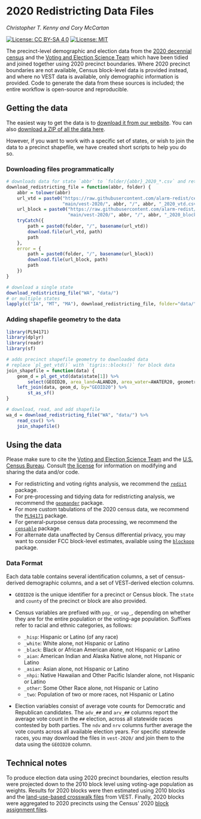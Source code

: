 # 2020 Redistricting Data Files

*Christopher T. Kenny and Cory McCartan*

[![License: CC BY-SA 4.0](https://img.shields.io/badge/Data%20License-CC%20BY--SA%204.0-lightgrey.svg)](https://creativecommons.org/licenses/by-sa/4.0/)
[![License: MIT](https://img.shields.io/badge/Software%20License-MIT-yellow.svg)](https://opensource.org/licenses/MIT)

The precinct-level demographic and election data from
the [2020 decennial census](https://www.census.gov/2020census) and the
[Voting and Election Science Team](https://dataverse.harvard.edu/dataverse/electionscience)
which have been tidied and joined together using 2020 precinct boundaries.
Where 2020 precinct boundaries are not available, Census block-level data is
provided instead, and where no VEST data is available, only demographic
information is provided. Code to generate the data from these sources is
included; the entire workflow is open-source and reproducible.

## Getting the data

The easiest way to get the data is to [download it from our website](https://alarm-redist.github.io/posts/2021-08-10-census-2020/).
You can also [download a ZIP of all the data here](https://github.com/alarm-redist/census-2020/archive/refs/heads/main.zip).

However, if you want to work with a specific set of states, or wish to join the data
to a precinct shapefile, we have created short scripts to help you do so.

### Downloading files programmatically
```r
# downloads data for state `abbr` to `folder/{abbr}_2020_*.csv` and returns path to file
download_redistricting_file = function(abbr, folder) {
    abbr = tolower(abbr)
    url_vtd = paste0("https://raw.githubusercontent.com/alarm-redist/census-2020/",
                     "main/vest-2020/", abbr, "/", abbr, "_2020_vtd.csv")
    url_block = paste0("https://raw.githubusercontent.com/alarm-redist/census-2020/",
                       "main/vest-2020/", abbr, "/", abbr, "_2020_block.csv")
    tryCatch({
        path = paste0(folder, "/", basename(url_vtd))
        download.file(url_vtd, path)
        path
    },
    error = {
        path = paste0(folder, "/", basename(url_block))
        download.file(url_block, path)
        path
    })
}

# download a single state
download_redistricting_file("WA", "data/")
# or multiple states
lapply(c("IA", "MT", "MA"), download_redistricting_file, folder="data/")
```

### Adding shapefile geometry to the data
```r
library(PL94171)
library(dplyr)
library(readr)
library(sf)

# adds precinct shapefile geometry to downloaded data 
# replace `pl_get_vtd()` with `tigris::blocks()` for block data
join_shapefile = function(data) {
    geom_d = pl_get_vtd(data$state[1]) %>%
        select(GEOID20, area_land=ALAND20, area_water=AWATER20, geometry)
    left_join(data, geom_d, by="GEOID20") %>%
        st_as_sf()
}

# download, read, and add shapefile
wa_d = download_redistricting_file("WA", "data/") %>%
    read_csv() %>%
    join_shapefile()
```

## Using the data

Please make sure to cite the
[Voting and Election Science Team](https://dataverse.harvard.edu/dataverse/electionscience)
and the [U.S. Census Bureau](https://www.census.gov/2020census).
Consult [the license](https://github.com/alarm-redist/census-2020/blob/main/LICENSE.md)
for information on modifying and sharing the data and/or code.

- For redistricting and voting rights analysis, we recommend the
  [`redist`](https://alarm-redist.github.io/redist/) package.
- For pre-processing and tidying data for redistricting analysis, we recommend the
  [`geomander`](https://christopherkenny.github.io/geomander/) package.
- For more custom tabulations of the 2020 census data, we recommend the
  [`PL94171`](https://corymccartan.github.io/PL94171/) package.
- For general-purpose census data processing, we recommend the 
  [`censable`](https://christopherkenny.github.io/censable/) package.
- For alternate data unaffected by Census differential privacy, you may want to
  consider FCC block-level estimates, available using the
  [`blockpop`](https://corymccartan.github.io/blockpop/) package.
  
### Data Format
Each data table contains several identification columns, a set of census-derived
demographic columns, and a set of VEST-derived election columns.

- `GEOID20` is the unique identifier for a precinct or Census block. 
  The `state` and `county` of the precinct or block are also provided.
- Census variables are prefixed with `pop_` or `vap_`, depending on whether
  they are for the entire population or the voting-age population.
  Suffixes refer to racial and ethnic categories, as follows:
  
    * `_hisp`: Hispanic or Latino (of any race)
    * `_white`: White alone, not Hispanic or Latino
    * `_black`: Black or African American alone, not Hispanic or Latino
    * `_aian`: American Indian and Alaska Native alone, not Hispanic or Latino
    * `_asian`: Asian alone, not Hispanic or Latino
    * `_nhpi`: Native Hawaiian and Other Pacific Islander alone, not Hispanic or Latino
    * `_other`: Some Other Race alone, not Hispanic or Latino
    * `_two`: Population of two or more races, not Hispanic or Latino
    
- Election variables consist of average vote counts for Democratic and
  Republican candidates. The `adv_##` and `arv_##` columns report the
  average vote count in the `##` election, across all statewide races
  contested by both parties. The `ndv` and `nrv` columns further average
  the vote counts across all available election years.  For specific statewide
  races, you may download the files in `vest-2020/` and join them to the data
  using the `GEOID20` column.
  
## Technical notes
To produce election data using 2020 precinct boundaries, election results were
projected down to the 2010 block level using voting-age population as weights.
Results for 2020 blocks were then estimated using 2010 blocks and the
[land-use-based crosswalk files](https://dataverse.harvard.edu/dataset.xhtml?persistentId=doi:10.7910/DVN/T9VMJO)
from VEST. Finally, 2020 blocks were aggregated to 2020 precincts using the 
Census' 2020 [block assignment files](https://www.census.gov/geographies/reference-files/time-series/geo/block-assignment-files.html).
